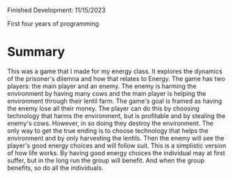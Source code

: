 ﻿Finished Development: 11/15/2023

First four years of programming

# Summary
This was a game that I made for my energy class. It explores the dynamics of the prisoner's dilemna and how that relates
to Energy. The game has two players: the main player and an enemy. The enemy is harming the environment by having many
cows and the main player is helping the environment through their lentil farm. The game's goal is framed as 
having the enemy lose all their money. The player can do this by choosing technology that harms the environment, 
but is profitable and by stealing the enemy's cows. However, in so doing they destroy the environment. The only way to 
get the true ending is to choose technology that helps the environment and by only harvesting the lentils. Then the enemy 
will see the player's good energy choices and will follow suit. This is a simplistic version of how life works. By having 
good energy choices the individual may at first suffer, but in the long run the group will benefit. And when the group benefits,
so do all the individuals.